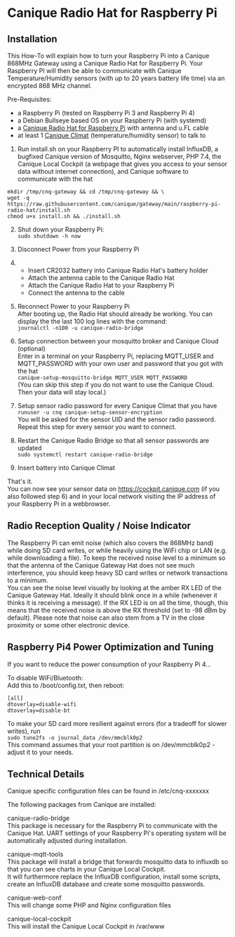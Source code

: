 # Canique Radio Hat for Raspberry Pi


## Installation

This How-To will explain how to turn your Raspberry Pi into a Canique 868MHz Gateway using a Canique Radio Hat for Raspberry Pi. Your Raspberry PI will then be able to communicate with Canique Temperature/Humidity sensors (with up to 20 years battery life time) via an encrypted 868 MHz channel.


Pre-Requisites:  
- a Raspberry Pi (tested on Raspberry Pi 3 and Raspberry Pi 4)
- a Debian Bullseye based OS on your Raspberry Pi (with systemd)
- a [Canique Radio Hat for Raspberry Pi](https://www.canique.com/radio-hat) with antenna and u.FL cable
- at least 1 [Canique Climat](https://www.canique.com/climat) (temperature/humidity sensor) to talk to  


1) Run install.sh on your Raspberry PI to automatically install InfluxDB, a bugfixed Canique version of Mosquitto, Nginx webserver, PHP 7.4, the Canique Local Cockpit (a webpage that gives you access to your sensor data without internet connection), and Canique software to communicate with the hat  
```
mkdir /tmp/cnq-gateway && cd /tmp/cnq-gateway && \
wget -q https://raw.githubusercontent.com/canique/gateway/main/raspberry-pi-radio-hat/install.sh
chmod u+x install.sh && ./install.sh
```  

2) Shut down your Raspberry Pi:  
`sudo shutdown -h now`  

3) Disconnect Power from your Raspberry Pi  

4) - Insert CR2032 battery into Canique Radio Hat's battery holder
   - Attach the antenna cable to the Canique Radio Hat
   - Attach the Canique Radio Hat to your Raspberry Pi
   - Connect the antenna to the cable

5) Reconnect Power to your Raspberry Pi  
   After booting up, the Radio Hat should already be working. You can display the the last 100 log lines with the command:  
   `journalctl -n100 -u canique-radio-bridge`  

6) Setup connection between your mosquitto broker and Canique Cloud (optional)  
Enter in a terminal on your Raspberry Pi, replacing MQTT_USER and MQTT_PASSWORD with your own user and password that you got with the hat  
`canique-setup-mosquitto-bridge MQTT_USER MQTT_PASSWORD`  
(You can skip this step if you do not want to use the Canique Cloud. Then your data will stay local.)

7) Setup sensor radio password for every Canique Climat that you have  
`runuser -u cnq canique-setup-sensor-encryption`  
You will be asked for the sensor UID and the sensor radio password. Repeat this step for every sensor you want to connect.

8) Restart the Canique Radio Bridge so that all sensor passwords are updated  
`sudo systemctl restart canique-radio-bridge`  

9) Insert battery into Canique Climat  


That's it.  
You can now see your sensor data on https://cockpit.canique.com (if you also followed step 6) and in your local network visiting the IP address of your Raspberry Pi in a webbrowser.



## Radio Reception Quality / Noise Indicator

The Raspberry Pi can emit noise (which also covers the 868MHz band) while doing SD card writes, or while  heavily using the WiFi chip or LAN (e.g. while downloading a file). To keep the received noise level to a minimum so that the antenna of the Canique Gateway Hat does not see much interference, you should keep heavy SD card writes or network transactions to a minimum.   
You can see the noise level visually by looking at the amber RX LED of the Canique Gateway Hat. Ideally it should blink once in a while (whenever it thinks it is receiving a message). If the RX LED is on all the time, though, this means that the received noise is above the RX threshold (set to -98 dBm by default).
Please note that noise can also stem from a TV in the close proximity or some other electronic device.


## Raspberry Pi4 Power Optimization and Tuning

If you want to reduce the power consumption of your Raspberry Pi 4...  

To disable WiFi/Bluetooth:  
Add this to /boot/config.txt, then reboot:  
```
[all]
dtoverlay=disable-wifi
dtoverlay=disable-bt
```

To make your SD card more resilient against errors (for a tradeoff for slower writes), run  
`sudo tune2fs -o journal_data /dev/mmcblk0p2`  
This command assumes that your root partition is on /dev/mmcblk0p2 - adjust it to your needs.


## Technical Details

Canique specific configuration files can be found in /etc/cnq-xxxxxxx  

The following packages from Canique are installed:

canique-radio-bridge  
This package is necessary for the Raspberry Pi to communicate with the Canique Hat. UART settings of your Raspberry Pi's operating system will be automatically adjusted during installation.

canique-mqtt-tools  
This package will install a bridge that forwards mosquitto data to influxdb so that you can see charts in your Canique Local Cockpit.  
It will furthermore replace the InfluxDB configuration, install some scripts, create an InfluxDB database and create some mosquitto passwords.  

canique-web-conf  
This will change some PHP and Nginx configuration files  

canique-local-cockpit  
This will install the Canique Local Cockpit in /var/www
